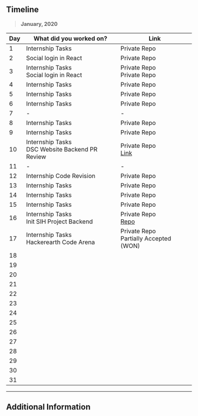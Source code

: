 ## Timeline

> **January, 2020**

| Day | What did you worked on?                            | Link                                                                          |
| --- | -------------------------------------------------- | ----------------------------------------------------------------------------- |
| 1   | Internship Tasks                                   | Private Repo                                                                  |
| 2   | Social login in React                              | Private Repo                                                                  |
| 3   | Internship Tasks<br> Social login in React         | Private Repo<br> Private Repo                                                 |
| 4   | Internship Tasks                                   | Private Repo                                                                  |
| 5   | Internship Tasks                                   | Private Repo                                                                  |
| 6   | Internship Tasks                                   | Private Repo                                                                  |
| 7   | -                                                  | -                                                                             |
| 8   | Internship Tasks                                   | Private Repo                                                                  |
| 9   | Internship Tasks                                   | Private Repo                                                                  |
| 10  | Internship Tasks<br> DSC Website Backend PR Review | Private Repo<br> [Link](https://github.com/dsckiet/website-backend-v2/pull/2) |
| 11  | -                                                  | -                                                                             |
| 12  | Internship Code Revision                           | Private Repo                                                                  |
| 13  | Internship Tasks                                   | Private Repo                                                                  |
| 14  | Internship Tasks                                   | Private Repo                                                                  |
| 15  | Internship Tasks                                   | Private Repo                                                                  |
| 16  | Internship Tasks<br> Init SIH Project Backend      | Private Repo<br> [Repo](https://github.com/ritiksr25/help-me-backend)         |
| 17  | Internship Tasks<br> Hackerearth Code Arena        | Private Repo<br> Partially Accepted (WON)                                     |
| 18  |                                                    |                                                                               |
| 19  |                                                    |                                                                               |
| 20  |                                                    |                                                                               |
| 21  |                                                    |                                                                               |
| 22  |                                                    |                                                                               |
| 23  |                                                    |                                                                               |
| 24  |                                                    |                                                                               |
| 25  |                                                    |                                                                               |
| 26  |                                                    |                                                                               |
| 27  |                                                    |                                                                               |
| 28  |                                                    |                                                                               |
| 29  |                                                    |                                                                               |
| 30  |                                                    |                                                                               |
| 31  |                                                    |                                                                               |

---

## Additional Information
